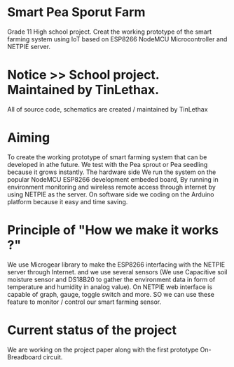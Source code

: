 # Smart Pea Sporut Farm
Grade 11 High school project. Creat the working prototype of the smart farming system using IoT based on ESP8266 NodeMCU Microcontroller and NETPIE server.

# Notice >> School project. Maintained by TinLethax. 

All of source code, schematics are created / maintained by TinLethax 

# Aiming

To create the working prototype of smart farming system that can be developed in athe future. We test with the Pea sprout or Pea seedling because it grows instantly. The hardware side We run the system on the popular NodeMCU ESP8266 development embeded board, By running in environment monitoring and wireless remote access through internet by using NETPIE as the server. On software side we coding on the Arduino platform because it easy and time saving.

# Principle of "How we make it works ?"

We use Microgear library to make the ESP8266 interfacing with the NETPIE server through Internet. and we use several sensors (We use Capacitive soil moisture sensor and DS18B20 to gather the environment data in form of temperature and humidity in analog value). On NETPIE web interface is capable of graph, gauge, toggle switch and more. SO we can use these feature to monitor / control our smart farming sensor.

# Current status of the project

We are working on the project paper along with the first prototype On-Breadboard circuit.
